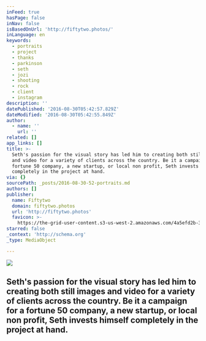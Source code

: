 ```yaml
---
inFeed: true
hasPage: false
inNav: false
isBasedOnUrl: 'http://fiftytwo.photos/'
inLanguage: en
keywords:
  - portraits
  - project
  - thanks
  - parkinson
  - seth
  - jozi
  - shooting
  - rock
  - client
  - instagram
description: ''
datePublished: '2016-08-30T05:42:57.829Z'
dateModified: '2016-08-30T05:42:55.849Z'
author:
  - name: ''
    url: ''
related: []
app_links: []
title: >-
  Seth's passion for the visual story has led him to creating both still images
  and video for a variety of clients across the country. Be it a campaign for a
  fortune 50 company, a new startup, or local non profit, Seth invests himself
  completely in the project at hand.
via: {}
sourcePath: _posts/2016-08-30-52-portraits.md
authors: []
publisher:
  name: Fiftytwo
  domain: fiftytwo.photos
  url: 'http://fiftytwo.photos'
  favicon: >-
    https://the-grid-user-content.s3-us-west-2.amazonaws.com/4a5efd2b-3b25-4009-ae1d-05c217474fa0.jpg
starred: false
_context: 'http://schema.org'
_type: MediaObject

---
```

![](https://s3-us-west-2.amazonaws.com/the-grid-img/p/47cd897735b538a2f1a6e8c84d3363b512e4ce1f.jpg)

## Seth's passion for the visual story has led him to creating both still images and video for a variety of clients across the country. Be it a campaign for a fortune 50 company, a new startup, or local non profit, Seth invests himself completely in the project at hand.